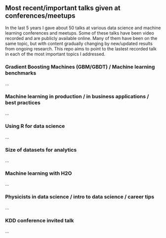 ## Most recent/important talks given at conferences/meetups

In the last 5 years I gave about 50 talks at various data science and machine learning conferences and meetups. Some of these talks have been video recorded and are publicly available online. Many of them have been on the same topic, but with content gradually changing by new/updated results from ongoing research. This repo aims to point to the lastest recorded talk in each of the most important topics I addressed. 


### Gradient Boosting Machines (GBM/GBDT) / Machine learning benchmarks

...


### Machine learning in production / in business applications / best practices

...


### Using R for data science

...


### Size of datasets for analytics

...


### Machine learning with H2O

...


### Physicists in data science / intro to data science / career tips

...


### KDD conference invited talk

...


